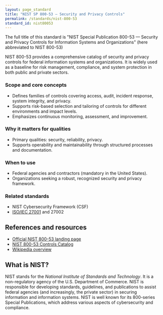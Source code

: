 ```yaml
---
layout: page_standard
title: "NIST SP 800-53 — Security and Privacy Controls"
permalink: /standards/nist-800-53
standard_id: nist80053
---
```


The full title of this standard is "NIST Special Publication 800-53 — Security and Privacy Controls for Information Systems and Organizations" (here abbreviated to NIST 800-53)


NIST 800-53 provides a comprehensive catalog of security and privacy controls for federal information systems and organizations. 
It is widely used as a baseline for risk management, compliance, and system protection in both public and private sectors.

### Scope and core concepts
- Defines families of controls covering access, audit, incident response, system integrity, and privacy.
- Supports risk-based selection and tailoring of controls for different environments and impact levels.
- Emphasizes continuous monitoring, assessment, and improvement.

### Why it matters for qualities
- Primary qualities: security, reliability, privacy.
- Supports operability and maintainability through structured processes and documentation.

### When to use
- Federal agencies and contractors (mandatory in the United States).
- Organizations seeking a robust, recognized security and privacy framework.

### Related standards
- NIST Cybersecurity Framework (CSF)
- [ISO/IEC 27001](/standards/iso-27001) and 27002

## References and resources
- [Official NIST 800-53 landing page](https://csrc.nist.gov/publications/detail/sp/800-53/rev-5/final)
- [NIST 800-53 Controls Catalog](https://csrc.nist.gov/publications/sp800-53)
- [Wikipedia overview](https://en.wikipedia.org/wiki/NIST_Special_Publication_800-53)


## What is NIST?

NIST stands for the _National Institute of Standards and Technology_. 
It is a non-regulatory agency of the U.S. Department of Commerce. 
NIST is responsible for developing standards, guidelines, and publications to assist federal agencies (and increasingly, the private sector) in securing information and information systems. 
NIST is well known for its 800-series Special Publications, which address various aspects of cybersecurity and compliance.